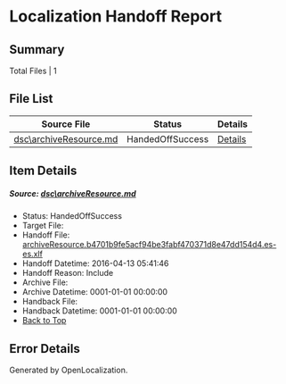 # <a name='report-top'></a> Localization Handoff Report

## Summary
 Total Files | 1

## File List
 Source File | Status | Details 
 ----------- | ------ | ------- 
 [dsc\archiveResource.md](https://github.com/OpenLocalizationOrg/PowerShell-Docs/blob/b0a0bdf93689f172c7897133c18e799d7301fb4d/dsc/archiveResource.md) | HandedOffSuccess | [Details](#39649aca9e61d188fb9ad855e4d1b8b63ee6491f5)

## Item Details
##### <a name='39649aca9e61d188fb9ad855e4d1b8b63ee6491f5'></a> Source: [dsc\archiveResource.md](https://github.com/OpenLocalizationOrg/PowerShell-Docs/blob/b0a0bdf93689f172c7897133c18e799d7301fb4d/dsc/archiveResource.md)
* Status: HandedOffSuccess
* Target File: 
* Handoff File: [archiveResource.b4701b9fe5acf94be3fabf470371d8e47dd154d4.es-es.xlf](https://github.com/OpenLocalizationOrg/olhandoff/blob/40b6a8b77bff241bf91836d7a242c9a101c2756f/ol-handoff/OpenLocalizationOrg/PowerShell-Docs.es-es/master/archiveResource.b4701b9fe5acf94be3fabf470371d8e47dd154d4.es-es.xlf)
* Handoff Datetime: 2016-04-13 05:41:46
* Handoff Reason: Include
* Archive File: 
* Archive Datetime: 0001-01-01 00:00:00
* Handback File: 
* Handback Datetime: 0001-01-01 00:00:00
* [Back to Top](#report-top)


## Error Details

Generated by OpenLocalization.
